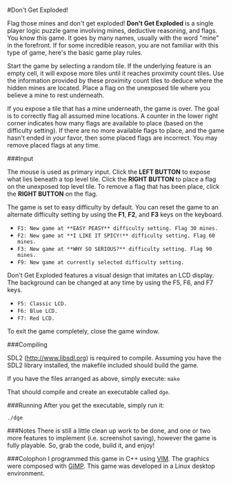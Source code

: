 #Don't Get Exploded!

Flag those mines and don't get exploded! **Don't Get Exploded** is a single player logic puzzle game involving mines, deductive reasoning, and flags. You know this game. It goes by many names, usually with the word "mine" in the forefront. If for some incredible reason, you are not familiar with this type of game, here's the basic game play rules.

Start the game by selecting a random tile. If the underlying feature is an empty cell, it will expose more tiles until it reaches proximity count tiles. Use the information provided by these proximity count tiles to deduce where the hidden mines are located. Place a flag on the unexposed tile where you believe a mine to rest underneath.

If you expose a tile that has a mine underneath, the game is over. The goal is to correctly flag all assumed mine locations. A counter in the lower right corner indicates how many flags are available to place (based on the difficulty setting). If there are no more available flags to place, and the game hasn't ended in your favor, then some placed flags are incorrect. You may remove placed flags at any time.

###Input

The mouse is used as primary input. Click the **LEFT BUTTON** to expose what lies beneath a top level tile. Click the **RIGHT BUTTON** to place a flag on the unexposed top level tile. To remove a flag that has been place, click the **RIGHT BUTTON** on the flag.

The game is set to easy difficulty by default. You can reset the game to an alternate difficulty setting by using the **F1**, **F2**, and **F3** keys on the keyboard.

* `F1: New game at **EASY PEASY** difficulty setting. Flag 30 mines.`
* `F2: New game at **I LIKE IT SPICY!** difficulty setting. Flag 60 mines.`
* `F3: New game at **WHY SO SERIOUS?** difficulty setting. Flag 90 mines.`
* `F9: New game at currently selected difficulty setting.`

Don't Get Exploded features a visual design that imitates an LCD display. The background can be changed at any time by using the F5, F6, and F7 keys.

* `F5: Classic LCD.`
* `F6: Blue LCD.`
* `F7: Red LCD.`

To exit the game completely, close the game window.

###Compiling

SDL2 (http://www.libsdl.org) is required to compile. Assuming you have the SDL2 library installed, the makefile included should build the game. 

If you have the files arranged as above, simply execute:
`make`

That should compile and create an executable called `dge`.

###Running
After you get the executable, simply run it:

`./dge`

###Notes
There is still a little clean up work to be done, and one or two more features to implement (i.e. screenshot saving), however the game is fully playable. So, grab the code, build it, and enjoy!

###Colophon
I programmed this game in C++ using [VIM](http://www.vim.org/). The graphics were composed with [GIMP](http://www.gimp.org/). This game was developed in a Linux desktop environment.

